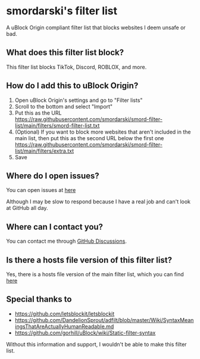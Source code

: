 # smordarski's filter list

A uBlock Origin compliant filter list that blocks websites I deem unsafe or bad.

## What does this filter list block?

This filter list blocks TikTok, Discord, ROBLOX, and more.

## How do I add this to uBlock Origin?

1. Open uBlock Origin's settings and go to "Filter lists"
2. Scroll to the bottom and select "Import"
3. Put this as the URL https://raw.githubusercontent.com/smordarski/smord-filter-list/main/filters/smord-filter-list.txt
4. (Optional) If you want to block more websites that aren't included in the main list, then put this as the second URL below the first one https://raw.githubusercontent.com/smordarski/smord-filter-list/main/filters/extra.txt
5. Save

## Where do I open issues?

You can open issues at [here](https://github.com/smordarski/smord-filter-list/issues)

Although I may be slow to respond because I have a real job and can't look at GitHub all day.

## Where can I contact you?

You can contact me through [GitHub Discussions](https://github.com/smordarski/smord-filter-list/discussions).

## Is there a hosts file version of this filter list?

Yes, there is a hosts file version of the main filter list, which you can find [here](https://github.com/smordarski/smord-filter-list/tree/main/hosts)

## Special thanks to

- https://github.com/letsblockit/letsblockit
- https://github.com/DandelionSprout/adfilt/blob/master/Wiki/SyntaxMeaningsThatAreActuallyHumanReadable.md
- https://github.com/gorhill/uBlock/wiki/Static-filter-syntax

Without this information and support, I wouldn't be able to make this filter list.
